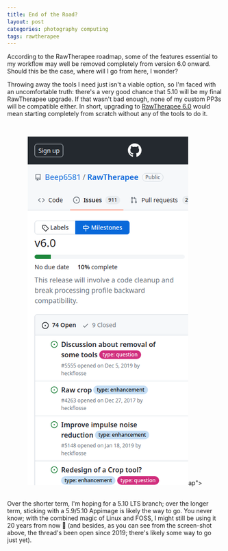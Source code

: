 ```yaml
---
title: End of the Road?
layout: post
categories: photography computing
tags: rawtherapee
---
```


According to the RawTherapee roadmap, some of the features essential to my workflow may well be removed completely from version 6.0 onward. Should this be the case, where will I go from here, I wonder?

Throwing away the tools I need just isn't a viable option, so I'm faced with an uncomfortable truth: there's a very good chance that 5.10 will be my final RawTherapee upgrade. If that wasn't bad enough, none of my custom PP3s will be compatible either. In short, upgrading to [RawTherapee 6.0](https://github.com/Beep6581/RawTherapee/milestone/10) would mean starting completely from scratch without any of the tools to do it. 

<p><br><center><img src="https://raw.githubusercontent.com/martbetz/martbetz.github.io/main/_includes/custom/rt6.png" " alt="P0RT 6.0 Roadmap">ap"></center><br></p>

<!-- In an ideal world, things would be more flexible (think of the way plugins work in GIMP or addons work in Firefox); tools could be maintained independently, and the user would get to choose their own destiny. Unfortunately, though, this isn't practically possible; I'm merely affording myself the luxury of a brief flight of fantacy. -->

Over the shorter term, I'm hoping for a 5.10 LTS branch; over the longer term, sticking with a 5.9/5.10 Appimage is likely the way to go. You never know; with the combined magic of Linux and FOSS, I might still be using it 20 years from now 💾 (and besides, as you can see from the screen-shot above, the thread's been open since 2019; there's likely some way to go just yet).
